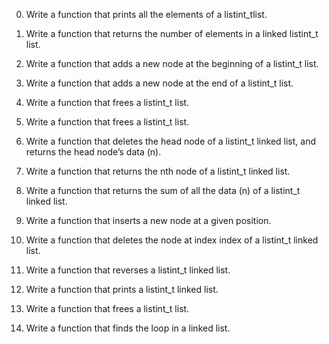 0. Write a function that prints all the elements of a listint_tlist.

1. Write a function that returns the number of elements in a linked listint_t list.

2. Write a function that adds a new node at the beginning of a listint_t list.

3. Write a function that adds a new node at the end of a listint_t list.

4. Write a function that frees a listint_t list.

5. Write a function that frees a listint_t list.

6. Write a function that deletes the head node of a listint_t linked list, and returns the head node’s data (n).

7. Write a function that returns the nth node of a listint_t linked list.

8. Write a function that returns the sum of all the data (n) of a listint_t linked list.

9. Write a function that inserts a new node at a given position.

10. Write a function that deletes the node at index index of a listint_t linked list.

11. Write a function that reverses a listint_t linked list.

12. Write a function that prints a listint_t linked list.

13. Write a function that frees a listint_t list.

14. Write a function that finds the loop in a linked list.

